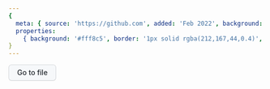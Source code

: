 ```yaml
---
{
  meta: { source: 'https://github.com', added: 'Feb 2022', background: '#fff', color: '#000' },
  properties:
    { background: '#fff8c5', border: '1px solid rgba(212,167,44,0.4)', borderRadius: '6px' }
}
---
```


<a class="btn">Go to file</a>

<style>
  .btn:hover {
    background-color: #f3f4f6;
    border-color: rgba(27,31,36,0.15);
  }
  .btn {
    transition: 0.2s cubic-bezier(0.3, 0, 0.5, 1);
    transition-property: all;
    transition-property: color, background-color, border-color;

    position: relative;
    display: inline-block;
    padding: 5px 16px;
    font-size: 14px;
    font-weight: 500;
    line-height: 20px;
    white-space: nowrap;
    vertical-align: middle;
    cursor: pointer;
    -webkit-user-select: none;
    user-select: none;
    border: 1px solid;
    border-top-color: currentcolor;
    border-right-color: currentcolor;
    border-bottom-color: currentcolor;
    border-left-color: currentcolor;
    border-radius: 6px;
    -webkit-appearance: none;
    -moz-appearance: none;
    appearance: none;
    text-decoration: none;

    font-family: -apple-system, BlinkMacSystemFont, 'Segoe UI', Helvetica, Arial, sans-serif,
      'Apple Color Emoji', 'Segoe UI Emoji';

    color: #24292f;
    background-color: #f6f8fa;
    border-color: rgba(27,31,36,0.15);
    box-shadow: 0 1px 0 rgba(27, 31, 36, 0.04), inset 0 1px 0 rgba(255, 255, 255, 0.25);
  }
</style>
